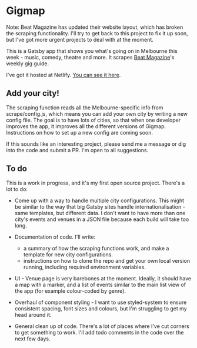 # Gigmap

Note: Beat Magazine has updated their website layout, which has broken the scraping functionality. I'll try to get back to this project to fix it up soon, but I've got more urgent projects to deal with at the moment.

This is a Gatsby app that shows you what's going on in Melbourne this week - music, comedy, theatre and more. It scrapes [Beat Magazine](https://www.beat.com.au/gig-guide/)'s weekly gig guide.

I've got it hosted at Netlify. [You can see it here](https://gigmap.netlify.com).

## Add your city!

The scraping function reads all the Melbourne-specific info from scrape/config.js, which means you can add your own city by writing a new config file. The goal is to have lots of cities, so that when one developer improves the app, it improves all the different versions of Gigmap. Instructions on how to set up a new config are coming soon.

If this sounds like an interesting project, please send me a message or dig into the code and submit a PR. I'm open to all suggestions.

## To do

This is a work in progress, and it's my first open source project. There's a lot to do:
- Come up with a way to handle multiple city configurations. This might be similar to the way that big Gatsby sites handle internationalisation - same templates, but different data. I don't want to have more than one city's events and venues in a JSON file because each build will take too long.

- Documentation of code. I'll write:
    - a summary of how the scraping functions work, and make a template for new city configurations.
    - instructions on how to clone the repo and get your own local version running, including required environment variables.

- UI - Venue page is very barebones at the moment. Ideally, it should have a map with a marker, and a list of events similar to the main list view of the app (for example colour-coded by genre).

- Overhaul of component styling - I want to use styled-system to ensure consistent spacing, font sizes and colours, but I'm struggling to get my head around it.

- General clean up of code. There's a lot of places where I've cut corners to get something to work. I'll add todo comments in the code over the next few days.


